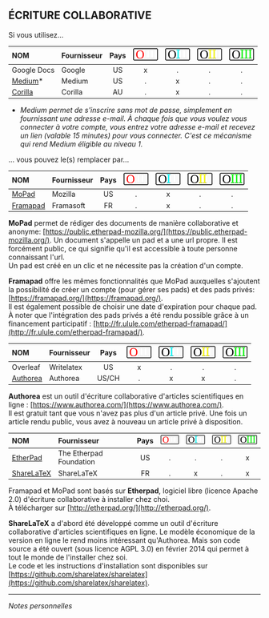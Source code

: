 ## ÉCRITURE COLLABORATIVE

Si vous utilisez...

| NOM | Fournisseur | Pays | ![O](../img/OIII-capsule-small-0.png) | ![1](../img/OIII-capsule-small-1.png) | ![2](../img/OIII-capsule-small-2.png) | ![3](../img/OIII-capsule-small-3.png) |
| :-- | :---------- | :--: | :-------------------------------: | :-------------------------------: | :-------------------------------: | :-------------------------------: |
| Google Docs | Google | US | x | . | . | . |
| [Medium](medium.com)* | Medium | US | . | x | . | . |
| [Corilla](corilla.com) | Corilla | AU | . | x | . | . |

* *Medium permet de s'inscrire sans mot de passe, simplement en fournissant une adresse e-mail. À chaque fois que vous voulez vous connecter à votre compte, vous entrez votre adresse e-mail et recevez un lien (valable 15 minutes) pour vous connecter. C'est ce mécanisme qui rend Medium éligible au niveau 1.*   

... vous pouvez le(s) remplacer par...

| NOM | Fournisseur | Pays | ![O](../img/OIII-capsule-small-0.png) | ![1](../img/OIII-capsule-small-1.png) | ![2](../img/OIII-capsule-small-2.png) | ![3](../img/OIII-capsule-small-3.png) |
| :-- | :---------- | :--: | :-------------------------------: | :-------------------------------: | :-------------------------------: | :-------------------------------: |
| [MoPad](etherpad-mozilla.org) | Mozilla | US | . | x | . | . |
| [Framapad](framapad.org) | Framasoft | FR | . | x | . | . |

**MoPad** permet de rédiger des documents de manière collaborative et anonyme: [https://public.etherpad-mozilla.org/](https://public.etherpad-mozilla.org/).
Un document s'appelle un pad et a une url propre. Il est forcément public, ce qui signifie qu'il est accessible à toute personne connaissant l'url.   
Un pad est créé en un clic et ne nécessite pas la création d'un compte.

**Framapad** offre les mêmes fonctionnalités que MoPad auxquelles s'ajoutent la possibilité de créer un compte (pour gérer ses pads) et des pads privés: [https://framapad.org/](https://framapad.org/).   
Il est également possible de choisir une date d'expiration pour chaque pad.   
À noter que l'intégration des pads privés a été rendu possible grâce à un financement participatif : [http://fr.ulule.com/etherpad-framapad/](http://fr.ulule.com/etherpad-framapad/).   


| NOM | Fournisseur | Pays | ![O](../img/OIII-capsule-small-0.png) | ![1](../img/OIII-capsule-small-1.png) | ![2](../img/OIII-capsule-small-2.png) | ![3](../img/OIII-capsule-small-3.png) |
| :-- | :---------- | :--: | :-------------------------------: | :-------------------------------: | :-------------------------------: | :-------------------------------: |
| Overleaf | Writelatex | US | x | . | . | . |
| [Authorea](authorea.com) | Authorea | US/CH  | . | x | x | . |

**Authorea** est un outil d'écriture collaborative d'articles scientifiques en ligne : [https://www.authorea.com/](https://www.authorea.com/).   
Il est gratuit tant que vous n'avez pas plus d'un article privé. Une fois un article rendu public, vous avez à nouveau un article privé à disposition.   


| NOM | Fournisseur | Pays | ![O](../img/OIII-capsule-small-0.png) | ![1](../img/OIII-capsule-small-1.png) | ![2](../img/OIII-capsule-small-2.png) | ![3](../img/OIII-capsule-small-3.png) |
| :-- | :---------- | :--: | :-------------------------------: | :-------------------------------: | :-------------------------------: | :-------------------------------: |
| [EtherPad](http://etherpad.org/) | The Etherpad Foundation | US | . | . | . | x |
| [ShareLaTeX](sharelatex.com) | ShareLaTeX | FR | . | x | . | x |

Framapad et MoPad sont basés sur **Etherpad**, logiciel libre (licence Apache 2.0) d'écriture collaborative à installer chez choi.   
À télécharger sur [http://etherpad.org/](http://etherpad.org/).   

**ShareLaTeX** a d'abord été développé comme un outil d'écriture collaborative d'articles scientifiques en ligne. Le modèle économique de la version en ligne le rend moins intéressant qu'Authorea. Mais son code source a été ouvert (sous licence AGPL 3.0) en février 2014 qui permet à tout le monde de l'installer chez soi.   
Le code et les instructions d'installation sont disponibles sur [https://github.com/sharelatex/sharelatex](https://github.com/sharelatex/sharelatex).   

---
*Notes personnelles*